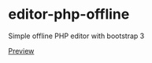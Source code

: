 # editor-php-offline
Simple offline PHP editor with bootstrap 3

<a href='http://prntscr.com/lr89up' target='_blank'>Preview</a>

